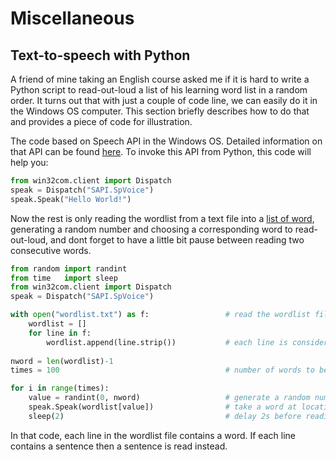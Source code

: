 # Miscellaneous

## Text-to-speech with Python
A friend of mine taking an English course asked me if it is hard to write a Python script to read-out-loud a list of his learning word list in a random order. It turns out that with just a couple of code line, we can easily do it in the Windows OS computer. This section briefly describes how to do that and provides a piece of code for illustration. 

The code based on Speech API in the Windows OS. Detailed information on that API can be found [here](https://docs.microsoft.com/en-us/previous-versions/windows/desktop/ee125077(v=vs.85)). To invoke this API from Python, this code will help you:

```python
from win32com.client import Dispatch
speak = Dispatch("SAPI.SpVoice")
speak.Speak("Hello World!")
```

Now the rest is only reading the wordlist from a text file into a [list of word](/example/wordlist.txt), generating a random number and choosing a corresponding word to read-out-loud, and dont forget to have a little bit pause between reading two consecutive words. 

```python
from random import randint
from time   import sleep
from win32com.client import Dispatch
speak = Dispatch("SAPI.SpVoice")

with open("wordlist.txt") as f:                 # read the wordlist file
    wordlist = []
    for line in f:
        wordlist.append(line.strip())           # each line is considered as a word to be read, it can also be a sentence
 
nword = len(wordlist)-1      
times = 100                                     # number of words to be read

for i in range(times):
    value = randint(0, nword)                   # generate a random number -> VALUE
    speak.Speak(wordlist[value])                # take a word at location VALUE to be read 
    sleep(2)                                    # delay 2s before reading the next word
```

In that code, each line in the wordlist file contains a word. If each line contains a sentence then a sentence is read instead. 
